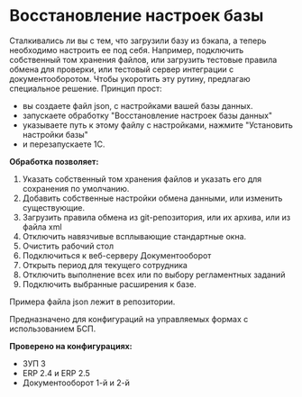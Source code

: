 # Восстановление настроек базы #

Сталкивались ли вы с тем, что загрузили базу из бэкапа, а теперь необходимо настроить ее под себя. Например, подключить собственный том хранения файлов, или загрузить тестовые правила обмена для проверки, или тестовый сервер интеграции с документооборотом. Чтобы укоротить эту рутину, предлагаю специальное решение. Принцип прост:

- вы создаете файл json, с настройками вашей базы данных.
- запускаете обработку "Восстановление настроек базы данных"
- указываете путь к этому файлу с настройками, нажмите "Установить настройки базы"
- и перезапускаете 1С.

**Обработка позволяет:**

1. Указать собственный том хранения файлов и указать его для сохранения по умолчанию.
2. Добавить собственные настройки обмена данными, или изменить существующие.
3. Загрузить правила обмена из git-репозитория, или их архива, или из файла xml
4. Отключить навязчивые всплывающие стандартные окна.
5. Очистить рабочий стол
6. Подключиться к веб-серверу Документооборот
7. Открыть период для текущего сотрудника
8. Отключить выполнение всех или по выбору регламентных заданий
9. Подключить выбранные расширения к базе.

Примера файла json лежит в репозитории.

Предназначено для конфигураций на управляемых формах с использованием БСП.

**Проверено на конфигурациях:**

- ЗУП 3
- ERP 2.4 и ERP 2.5
- Документооборот 1-й и 2-й
  